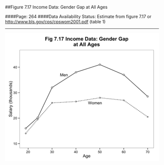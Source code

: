 ##Figure 7.17 Income Data: Gender Gap at All Ages

####Page: 264
####Data Availability Status: Estimate from figure 7.17 or http://www.bls.gov/cps/cpswom2001.pdf (table 1)
***
![`Income Data: Gender Gap at All Ages`](fig07-17_income-data-gender-gap-at-all-ages.png)



